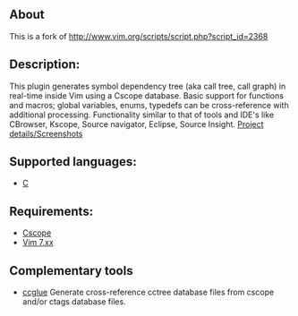## About

This is a fork of http://www.vim.org/scripts/script.php?script_id=2368

## Description:
This plugin generates symbol dependency tree (aka call tree, call graph) in real-time inside Vim using a Cscope database. Basic support for functions and macros; global variables, enums, typedefs can be cross-reference with additional processing. Functionality similar to that of tools and IDE's like CBrowser, Kscope, Source navigator, Eclipse, Source Insight. [Project details/Screenshots](http://sites.google.com/site/vimcctree/) 

## Supported languages: 
* [C](http://en.wikipedia.org/wiki/C_(programming_language)) 

## Requirements:
* [Cscope](http://cscope.sourceforge.net/)
* [Vim 7.xx](http://www.vim.org/) 

## Complementary tools
* [ccglue](http://sourceforge.net/projects/ccglue/) Generate cross-reference cctree database files from cscope and/or ctags database files.

 
